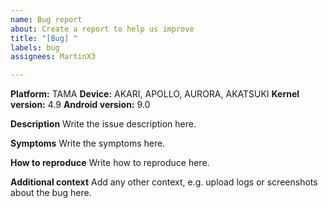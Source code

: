 ```yaml
---
name: Bug report
about: Create a report to help us improve
title: "[Bug] "
labels: bug
assignees: MartinX3

---
```


**Platform:** TAMA
**Device:** AKARI, APOLLO, AURORA, AKATSUKI
**Kernel version:** 4.9
**Android version:** 9.0

**Description**
Write the issue description here.

**Symptoms**
Write the symptoms here.

**How to reproduce**
Write how to reproduce here.

**Additional context**
Add any other context, e.g. upload logs or screenshots about the bug here.
<!-- It will be very hard for us to track down your issue without logs, so
please attach a logcat and dmesg for us here! -->
